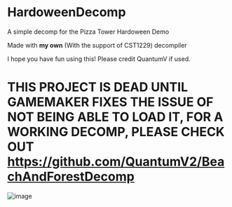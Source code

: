 # HardoweenDecomp
A simple decomp for the Pizza Tower Hardoween Demo

Made with **my own** (With the support of CST1229) decompiler

I hope you have fun using this! Please credit QuantumV if used.

# THIS PROJECT IS DEAD UNTIL GAMEMAKER FIXES THE ISSUE OF NOT BEING ABLE TO LOAD IT, FOR A WORKING DECOMP, PLEASE CHECK OUT https://github.com/QuantumV2/BeachAndForestDecomp

![image](https://github.com/QuantumV2/HardoweenDecomp/assets/83087109/f58edf41-9119-4dc5-8894-17996890824d)
